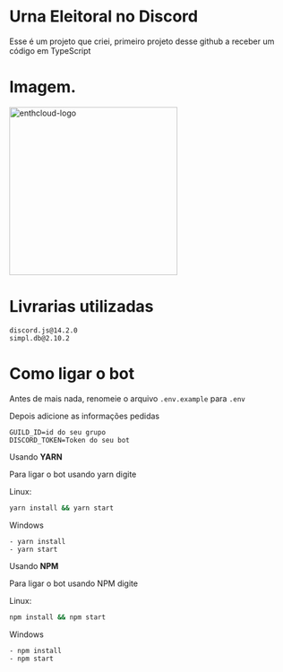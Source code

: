 # Urna Eleitoral no Discord

Esse é um projeto que criei, primeiro projeto desse github a receber um código em TypeScript

# Imagem.

<img src="https://i.imgur.com/y3f1f5g.png" alt="enthcloud-logo" width=300>

# Livrarias utilizadas

```
discord.js@14.2.0
simpl.db@2.10.2
```
# Como ligar o bot

Antes de mais nada, renomeie o arquivo `.env.example` para `.env`

Depois adicione as informações pedidas

```environment
GUILD_ID=id do seu grupo
DISCORD_TOKEN=Token do seu bot
```

Usando **YARN**

Para ligar o bot usando yarn digite

Linux:

```sh
yarn install && yarn start
```

Windows

```
- yarn install
- yarn start
```

Usando **NPM**

Para ligar o bot usando NPM digite

Linux:

```sh
npm install && npm start
```

Windows

```
- npm install
- npm start
```



